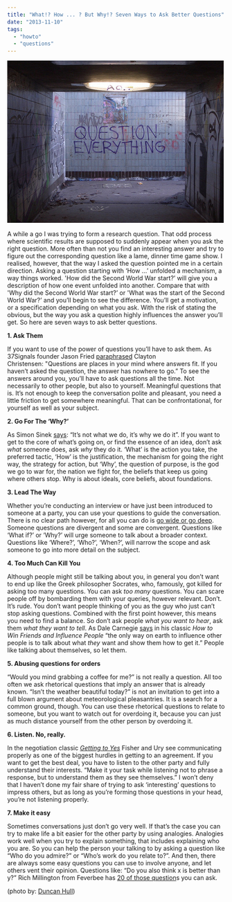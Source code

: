 ```yaml
---
title: "What!? How ... ? But Why!? Seven Ways to Ask Better Questions"
date: "2013-11-10"
tags: 
  - "howto"
  - "questions"
---
```


![image](images/tumblr_inline_mw1yyiCwx51rxocyy.jpg)

A while a go I was trying to form a research question. That odd process where scientific results are supposed to suddenly appear when you ask the right question. More often than not you find an interesting answer and try to figure out the corresponding question like a lame, dinner time game show. I realised, however, that the way I asked the question pointed me in a certain direction. Asking a question starting with ‘How …’ unfolded a mechanism, a way things worked. 'How did the Second World War start?’ will give you a description of how one event unfolded into another. Compare that with 'Why did the Second World War start?’ or 'What was the start of the Second World War?’ and you’ll begin to see the difference. You’ll get a motivation, or a specification depending on what you ask. With the risk of stating the obvious, but the way you ask a question highly influences the answer you’ll get. So here are seven ways to ask better questions.

**1\. Ask Them** 

If you want to use of the power of questions you’ll have to ask them. As 37Signals founder Jason Fried [paraphrased](http://37signals.com/svn/posts/3225-what-are-questions) Clayton Christensen: "Questions are places in your mind where answers fit. If you haven’t asked the question, the answer has nowhere to go.” To see the answers around you, you’ll have to ask questions all the time. Not necessarily to other people, but also to yourself. Meaningful questions that is. It’s not enough to keep the conversation polite and pleasant, you need a little friction to get somewhere meaningful. That can be confrontational, for yourself as well as your subject.  
  
**2\. Go For The ‘Why?’**

As Simon Sinek [says](http://www.ted.com/talks/simon_sinek_how_great_leaders_inspire_action.html): “It’s not what we do, it’s why we do it”. If you want to get to the core of what’s going on, or find the essence of an idea, don’t ask _what_ someone does, ask _why_ they do it. ‘What’ is the action you take, the preferred tactic, ‘How’ is the justification, the mechanism for going the right way, the strategy for action, but ‘Why’, the question of purpose, is the god we go to war for, the nation we fight for, the beliefs that keep us going where others stop. Why is about ideals, core beliefs, about foundations.  
  
**3\. Lead The Way** 

Whether you’re conducting an interview or have just been introduced to someone at a party, you can use your questions to guide the conversation. There is no clear path however, for all you can do is [go wide or go deep](http://blogs.hbr.org/2012/11/to-have-the-most-impact-ask-qu/). Someone questions are divergent and some are convergent. Questions like ‘What if?’ or ‘Why?’ will urge someone to talk about a broader context. Questions like ‘Where?’, ‘Who?’, ‘When?’, will narrow the scope and ask someone to go into more detail on the subject.  
  
**4\. Too Much Can Kill You**

Although people might still be talking about you, in general you don’t want to end up like the Greek philosopher Socrates, who, famously, got killed for asking too many questions. You can ask _too many_ questions. You can scare people off by bombarding them with your queries, however relevant. Don’t. It’s rude. You don’t want people thinking of you as the guy who just can’t stop asking questions. Combined with the first point however, this means you need to find a balance. So don’t ask people _what you want to hear_, ask them _what they want to tell_. As Dale Carnegie [says](http://en.wikipedia.org/wiki/How_to_Win_Friends_and_Influence_People) in his classic _How to Win Friends and Influence People_ “the only way on earth to influence other people is to talk about what _they_ want and show them how to get it.” People like talking about themselves, so let them.   
  
**5\. Abusing questions for orders** 

“Would you mind grabbing a coffee for me?” is not really a question. All too often we ask rhetorical questions that imply an answer that is already known. “Isn’t the weather beautiful today?” is not an invitation to get into a full blown argument about meteorological pleasantries. It is a search for a common ground, though. You can use these rhetorical questions to relate to someone, but you want to watch out for overdoing it, because you can just as much distance yourself from the other person by overdoing it.  
  
**6\. Listen. No, really.** 

In the negotiation classic [_Getting to Yes_](http://en.wikipedia.org/wiki/Getting_to_YES) Fisher and Ury see communicating properly as one of the biggest hurdles in getting to an agreement. If you want to get the best deal, you have to listen to the other party and fully understand their interests. “Make it your task while listening not to phrase a response, but to understand them as they see themselves.” I won’t deny that I haven’t done my fair share of trying to ask ‘interesting’ questions to impress others, but as long as you’re forming those questions in your head, you’re not listening properly.  
  
**7\. Make it easy** 

Sometimes conversations just don’t go very well. If that’s the case you can try to make life a bit easier for the other party by using analogies. Analogies work well when you try to explain something, that includes explaining who you are. So you can help the person your talking to by asking a question like “Who do you admire?” or “Who’s work do you relate to?”. And then, there are always some easy questions you can use to involve anyone, and let others vent their opinion. Questions like: “Do you also think x is better than y?” Rich Millington from Feverbee has [20 of those question](http://www.feverbee.com/2010/11/increaseactivity.html)s you can ask.

(photo by: [Duncan Hull](http://www.flickr.com/photos/dullhunk/))
